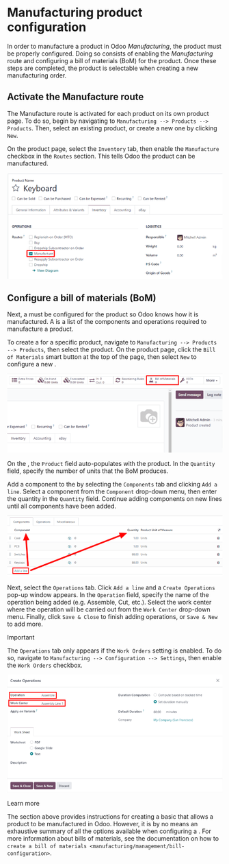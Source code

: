 # Manufacturing product configuration

In order to manufacture a product in Odoo *Manufacturing*, the product
must be properly configured. Doing so consists of enabling the
*Manufacturing* route and configuring a bill of materials (BoM) for the
product. Once these steps are completed, the product is selectable when
creating a new manufacturing order.

## Activate the Manufacture route

The Manufacture route is activated for each product on its own product
page. To do so, begin by navigating to
`Manufacturing --> Products --> Products`. Then, select an existing
product, or create a new one by clicking `New`.

On the product page, select the `Inventory` tab, then enable the
`Manufacture` checkbox in the `Routes` section. This tells Odoo the
product can be manufactured.

<img src="configure_manufacturing_product/manufacturing-route.png"
class="align-center"
alt="The Manufacturing route on the Inventory tab of a product page." />

## Configure a bill of materials (BoM)

Next, a must be configured for the product so Odoo knows how it is
manufactured. A is a list of the components and operations required to
manufacture a product.

To create a for a specific product, navigate to
`Manufacturing --> Products -->
Products`, then select the product. On the product page, click the
`Bill of Materials` smart button at the top of the page, then select
`New` to configure a new .

<img src="configure_manufacturing_product/bom-smart-button.png"
class="align-center"
alt="The Bill of Materials smart button on a product page." />

On the , the `Product` field auto-populates with the product. In the
`Quantity` field, specify the number of units that the BoM produces.

Add a component to the by selecting the `Components` tab and clicking
`Add
a line`. Select a component from the `Component` drop-down menu, then
enter the quantity in the `Quantity` field. Continue adding components
on new lines until all components have been added.

<img src="configure_manufacturing_product/components-tab.png"
class="align-center" alt="The Components tab on a bill of materials." />

Next, select the `Operations` tab. Click `Add a line` and a `Create
Operations` pop-up window appears. In the `Operation` field, specify the
name of the operation being added (e.g. Assemble, Cut, etc.). Select the
work center where the operation will be carried out from the
`Work Center` drop-down menu. Finally, click `Save & Close` to finish
adding operations, or `Save & New` to add more.

> [!IMPORTANT]
> The `Operations` tab only appears if the `Work Orders` setting is
> enabled. To do so, navigate to
> `Manufacturing --> Configuration --> Settings`, then enable the
> `Work Orders` checkbox.

<img src="configure_manufacturing_product/operations-tab.png"
class="align-center" alt="The Operations tab on a bill of materials." />

<div class="admonition">

Learn more

The section above provides instructions for creating a basic that allows
a product to be manufactured in Odoo. However, it is by no means an
exhaustive summary of all the options available when configuring a . For
more information about bills of materials, see the documentation on how
to `create a bill of materials
<manufacturing/management/bill-configuration>`.

</div>
